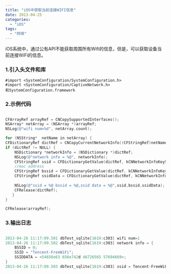 ```yaml
---
title: "iOS中获取当前连接WIFI信息"
date: 2013-04-25
categories:
  - "iOS"
tags:
  - "网络"
---
```

<!--more-->

iOS系统中，通过公有API不能获取周围所有Wifi的信息，但是，可以获取设备当前连接WiFi的信息。

<!--more-->

### 1.引入头文件和库
    #import <SystemConfiguration/SystemConfiguration.h>
    #import <SystemConfiguration/CaptiveNetwork.h>
    和SystemConfiguration.framework
    
### 2.示例代码
``` objective-c

CFArrayRef arrayRef = CNCopySupportedInterfaces();
NSArray* netArray = (NSArray *)arrayRef;
NSLog(@"wifi num=%d", netArray.count);

for (NSString*  netName in netArray) {
CFDictionaryRef dictRef = CNCopyCurrentNetworkInfo((CFStringRef)netName);
if (dictRef != NULL) {
    NSDictionary *networkInfo = (NSDictionary *)dictRef;
    NSLog(@"network info = %@", networkInfo);
    CFStringRef ssid = CFDictionaryGetValue(dictRef, kCNNetworkInfoKeySSID);
    //mac address
    CFStringRef bssid = CFDictionaryGetValue(dictRef, kCNNetworkInfoKeyBSSID);
    CFStringRef ssidData = CFDictionaryGetValue(dictRef, kCNNetworkInfoKeySSIDData);
    
    NSLog(@"ssid = %@ bssid = %@,ssid data = %@",ssid,bssid,ssidData);
    CFRelease(dictRef);
   }
}

CFRelease(arrayRef);

```    

### 3.输出日志
``` objective-c

2013-04-26 11:17:09.501 dbTest_sqlite[1619:c303] wifi num=1
2013-04-26 11:17:09.502 dbTest_sqlite[1619:c303] network info = {
    BSSID = 0;
    SSID = "Tencent-FreeWiFi";
    SSIDDATA = <54656e63 656e742d 46726565 57694669>;
}
2013-04-26 11:17:09.503 dbTest_sqlite[1619:c303] ssid = Tencent-FreeWiFi bssid = 0,ssid data = <54656e63 656e742d 46726565 57694669>

``` 
